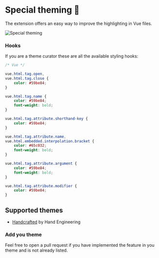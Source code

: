 # Special theming 🎨

The extension offers an easy way to improve the highlighting in Vue files.

![Special theming](https://raw.githubusercontent.com/tommasongr/nova-vue/master/Vue.novaextension/Images/docs-special_theming-01.png)

### Hooks

If you are a theme curator these are all the available styling hooks:

```css
/* Vue */

vue.html.tag.open,
vue.html.tag.close {
    color: #59be84;
}

vue.html.tag.name {
    color: #59be84;
    font-weight: bold;
}

vue.html.tag.attribute.shorthand-key {
    color: #59be84;
}

vue.html.tag.attribute.name,
vue.html.embedded.interpolation.bracket {
    color: #65c032;
    font-weight: bold;
}

vue.html.tag.attribute.argument {
    color: #59be84;
    font-weight: bold;
}

vue.html.tag.attribute.modifier {
    color: #59be84;
}
```

## Supported themes

-   [Handcrafted](https://extensions.panic.com/extensions/handengineering/handengineering.Handcrafted/) by Hand Engineering

### Add you theme

Feel free to open a pull request if you have implemented the feature in you theme and is not already listed.
